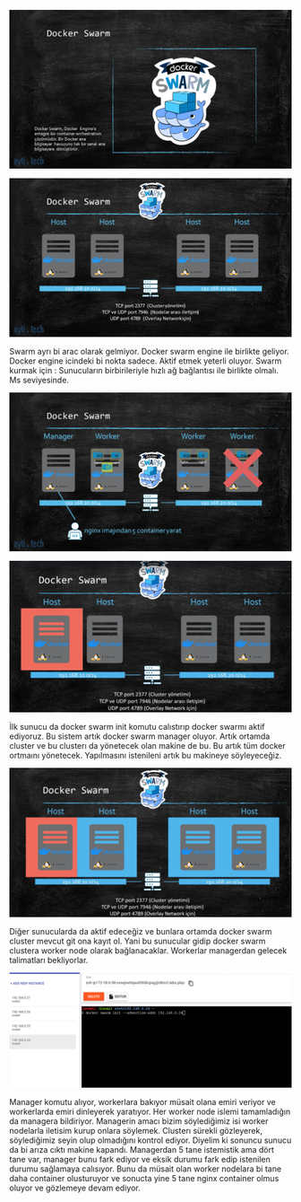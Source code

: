 ![img](https://github.com/ibrahimdoss/Docker/blob/3e34c009736834bef2865148d57a4bad49a63496/Images/Compose&Swarm/image53.png)

![img](https://github.com/ibrahimdoss/Docker/blob/3e34c009736834bef2865148d57a4bad49a63496/Images/Compose&Swarm/image54.png)

Swarm ayrı bi arac olarak gelmiyor. Docker swarm engine ile birlikte geliyor. Docker engine icindeki bi nokta sadece. Aktif etmek yeterli oluyor.
Swarm kurmak için : Sunucuların birbirileriyle hızlı ağ bağlantısı ile birlikte olmalı. Ms seviyesinde.

![img](https://github.com/ibrahimdoss/Docker/blob/3e34c009736834bef2865148d57a4bad49a63496/Images/Compose&Swarm/image55.png)

![img](https://github.com/ibrahimdoss/Docker/blob/3e34c009736834bef2865148d57a4bad49a63496/Images/Compose&Swarm/image56.png)


İlk sunucu da docker swarm init komutu calıstırıp docker swarmı aktif ediyoruz. Bu sistem artık docker swarm manager oluyor. Artık ortamda cluster ve bu clusterı da yönetecek olan makine de  bu. Bu artık tüm docker ortmaını yönetecek. Yapılmasını istenileni artık bu makineye söyleyeceğiz.

![img](https://github.com/ibrahimdoss/Docker/blob/3e34c009736834bef2865148d57a4bad49a63496/Images/Compose&Swarm/image57.png)

Diğer sunucularda da aktif edeceğiz ve bunlara ortamda docker swarm cluster mevcut git ona kayıt ol. Yani bu sunucular gidip docker swarm clustera worker node olarak bağlanacaklar.
Workerlar managerdan gelecek talimatları bekliyorlar.

![img](https://github.com/ibrahimdoss/Docker/blob/3e34c009736834bef2865148d57a4bad49a63496/Images/Compose&Swarm/image58.png)

Manager komutu alıyor, workerlara bakıyor müsait olana emiri veriyor ve workerlarda emiri dinleyerek yaratıyor. Her worker node islemi tamamladığın da managera bildiriyor.
Managerin amacı bizim söylediğimiz isi worker nodelarla iletisim kurup onlara söylemek.
Clusterı sürekli gözleyerek, söylediğimiz seyin olup olmadığını kontrol ediyor. 
Diyelim ki sonuncu sunucu da bi arıza cıktı makine kapandı. Managerdan 5 tane istemistik ama dört tane var, manager bunu fark ediyor ve  eksik durumu fark edip istenilen durumu sağlamaya calısıyor. Bunu da müsait olan worker nodelara bi tane daha container olusturuyor ve sonucta yine 5 tane nginx container olmus oluyor ve gözlemeye devam ediyor.